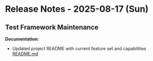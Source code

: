 # Release Notes - 2025-08-17 (Sun)

## Test Framework Maintenance

**Documentation:**

- Updated project README with current feature set and capabilities [README.md](../../../README.md)
